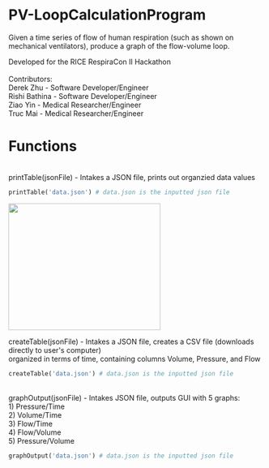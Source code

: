 # PV-LoopCalculationProgram
Given a time series of flow of human respiration (such as shown on mechanical ventilators), produce a graph of the flow-volume loop.

Developed for the RICE RespiraCon II Hackathon <br> <br>
Contributors: 
<br> Derek Zhu - Software Developer/Engineer
<br> Rishi Bathina - Software Developer/Engineer
<br> Ziao Yin - Medical Researcher/Engineer
<br> Truc Mai - Medical Researcher/Engineer
<br>

<h1> Functions </h1> <br>
printTable(jsonFile) - Intakes a JSON file, prints out organzied data values
<br>

```python
printTable('data.json') # data.json is the inputted json file
```

<img src="https://user-images.githubusercontent.com/57535849/152704873-4549cf48-0253-4443-afc7-5e89999c69cb.png" width="300" height="250"> <br>

createTable(jsonFile) - Intakes a JSON file, creates a CSV file (downloads directly to user's computer) <br>
                        organized in terms of time, containing columns Volume, Pressure, and Flow <br>
```python
createTable('data.json') # data.json is the inputted json file
```
<br>
graphOutput(jsonFile) - Intakes JSON file, outputs GUI with 5 graphs: <br>
                        1) Pressure/Time <br>
                        2) Volume/Time <br>
                        3) Flow/Time <br>
                        4) Flow/Volume <br>
                        5) Pressure/Volume <br>
                        
```python
graphOutput('data.json') # data.json is the inputted json file
```
